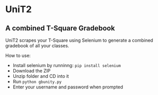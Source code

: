 # UniT2
## A combined T-Square Gradebook

UniT2 scrapes your T-Square using Selenium to generate a combined gradebook of all your classes.

How to use:

* Install selenium by runninng: <code>pip install selenium</code>  
 * Download the ZIP
* Unzip folder and CD into it
* Run <code>python gbunity.py</code>
* Enter your username and password when prompted
